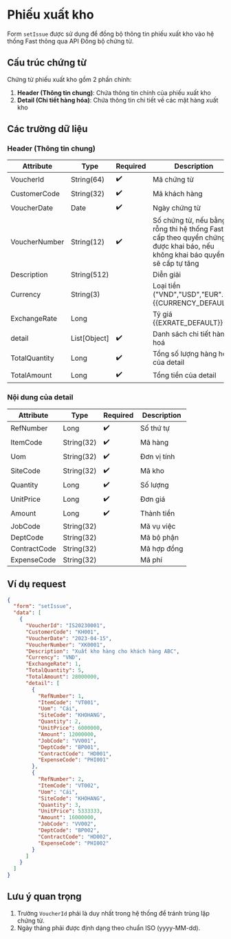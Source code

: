 # Phiếu xuất kho

Form `setIssue` được sử dụng để đồng bộ thông tin phiếu xuất kho vào hệ thống Fast thông qua API Đồng bộ chứng từ.

## Cấu trúc chứng từ

Chứng từ phiếu xuất kho gồm 2 phần chính:

1. **Header (Thông tin chung)**: Chứa thông tin chính của phiếu xuất kho
2. **Detail (Chi tiết hàng hóa)**: Chứa thông tin chi tiết về các mặt hàng xuất kho

## Các trường dữ liệu

### Header (Thông tin chung)

| Attribute    | Type        | Required | Description          |
|--------------|-------------|----------|----------------------|
| VoucherId    | String(64)  | ✔️       | Mã chứng từ          |
| CustomerCode | String(32)  | ✔️       | Mã khách hàng        |
| VoucherDate  | Date        | ✔️       | Ngày chứng từ        |
| VoucherNumber| String(12)  | ✔️       | Số chứng từ, nếu bằng rỗng thi hệ thống Fast sẽ cấp theo quyển chứng từ được khai báo, nếu không khai báo quyển thì sẽ cấp tự tăng|
| Description  | String(512) |          | Diễn giải            |
| Currency     | String(3)   |          | Loại tiền ("VND","USD","EUR"...).<br/>{{CURRENCY_DEFAULT}}<br/>|
| ExchangeRate | Long        |          | Tỷ giá <br/>{{EXRATE_DEFAULT}}<br/>|
| <span class="highlight-key">detail</span>       | List[Object]| ✔️       | Danh sách chi tiết hàng hoá |
| TotalQuantity| Long        | ✔️       | Tổng số lượng hàng hoá của <span class="highlight-key">detail</span>|
| TotalAmount  | Long        | ✔️       | Tổng tiền của <span class="highlight-key">detail</span>|

### Nội dung của <span class="highlight-key">detail</span>

| Attribute    | Type        | Required | Description          |
|--------------|-------------|----------|----------------------|
| RefNumber    | Long        | ✔️       | Số thứ tự            |
| ItemCode     | String(32)  | ✔️       | Mã hàng              |
| Uom          | String(32)  | ✔️       | Đơn vị tính          |
| SiteCode     | String(32)  | ✔️       | Mã kho               |
| Quantity     | Long        | ✔️       | Số lượng             |
| UnitPrice    | Long        | ✔️       | Đơn giá              |
| Amount       | Long        | ✔️       | Thành tiền           |
| JobCode      | String(32)  |          | Mã vụ việc           |
| DeptCode     | String(32)  |          | Mã bộ phận           |
| ContractCode | String(32)  |          | Mã hợp đồng          |
| ExpenseCode  | String(32)  |          | Mã phí               |

## Ví dụ request

```json
{
  "form": "setIssue",
  "data": [
    {
      "VoucherId": "IS20230001",
      "CustomerCode": "KH001",
      "VoucherDate": "2023-04-15",
      "VoucherNumber": "XK0001",
      "Description": "Xuất kho hàng cho khách hàng ABC",
      "Currency": "VND",
      "ExchangeRate": 1,
      "TotalQuantity": 5,
      "TotalAmount": 28000000,
      "detail": [
        {
          "RefNumber": 1,
          "ItemCode": "VT001",
          "Uom": "Cái",
          "SiteCode": "KHOHANG",
          "Quantity": 2,
          "UnitPrice": 6000000,
          "Amount": 12000000,
          "JobCode": "VV001",
          "DeptCode": "BP001",
          "ContractCode": "HD001",
          "ExpenseCode": "PHI001"
        },
        {
          "RefNumber": 2,
          "ItemCode": "VT002",
          "Uom": "Cái",
          "SiteCode": "KHOHANG",
          "Quantity": 3,
          "UnitPrice": 5333333,
          "Amount": 16000000,
          "JobCode": "VV002",
          "DeptCode": "BP002",
          "ContractCode": "HD002",
          "ExpenseCode": "PHI002"
        }
      ]
    }
  ]
}
```

## Lưu ý quan trọng

1. Trường `VoucherId` phải là duy nhất trong hệ thống để tránh trùng lặp chứng từ.
2. Ngày tháng phải được định dạng theo chuẩn ISO (yyyy-MM-dd).